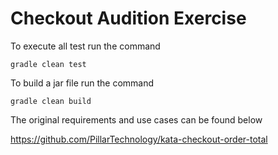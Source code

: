 # Checkout Audition Exercise

To execute all test run the command 

`gradle clean test`


To build a jar file run the command

`gradle clean build`

The original requirements and use cases can be found below

<https://github.com/PillarTechnology/kata-checkout-order-total>



